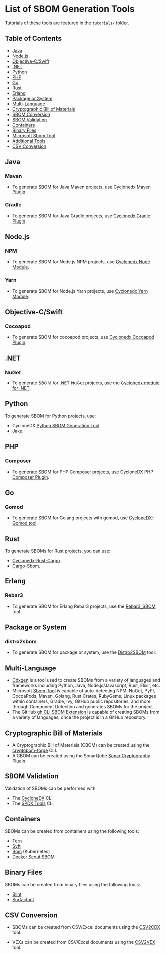 # List of SBOM Generation Tools

Tutorials of these tools are featured in the ``tutorials/`` folder.

## Table of Contents

* [Java](#java)
* [Node.js](#nodejs)
* [Objective-C/Swift](#objective-cswift)
* [.NET](#net)
* [Python](#python)
* [PHP](#php)
* [Go](#go)
* [Rust](#rust)
* [Erlang](#erlang)
* [Package or System](#package-or-system)
* [Multi-Language](#multi-language)
* [Cryptographic Bill of Materials](#cryptographic-bill-of-materials)
* [SBOM Conversion](#sbom-conversion)
* [SBOM Validation](#sbom-validation)
* [Containers](#containers)
* [Binary Files](#binary-files)
* [Microsoft Sbom Tool](#use-microsoft-sbom-tool-to-generate-spdx-sbom-from-linux-kernel-source-code)
* [Additional Tools](#additional-tools)
* [CSV Conversion](#csv-conversion)

## Java

### Maven

* To generate SBOM for Java Maven projects, use [Cyclonedx Maven Plugin](tutorials/creating-maven-sbom/creating-maven-sbom.md).

### Gradle

* To generate SBOM for Java Gradle projects, use [Cyclonedx Gradle Plugin](tutorials/creating-gradle-sbom/creating-gradle-sbom.md).

## Node.js

### NPM

* To generate SBOM for Node.js NPM projects, use [Cyclonedx Node Module](tutorials/creating-npm-sbom/creating-npm-sbom.md).

### Yarn
 
* To generate SBOM for Node.js Yarn projects, use [Cyclonedx Yarn Module](tutorials/creating-yarn-sbom/creating-yarn-sbom.md).

## Objective-C/Swift

### Cocoapod

* To generate SBOM for cocoapod projects, use [Cyclonedx Cocoapod Plugin](tutorials/creating-cocoapods-sbom/creating-cocoapods-sbom.md).

## .NET

### NuGet

* To generate SBOM for .NET NuGet projects, use the [Cyclonedx module for .NET](tutorials/creating-csharp-sbom/creating-csharp-sbom.md).

## Python

To generate SBOM for Python projects, use:

* CycloneDX [Python SBOM Generation Tool](tutorials/creating-python-sbom/creating-python-sbom.md).
* [Jake](tutorials/creating-python-sbom/creating-python-sbom.md).

## PHP

### Composer

* To generate SBOM for PHP Composer projects, use CycloneDX [PHP Composer Plugin](tutorials/creating-php-sbom/creating-php-sbom.md).

## Go

### Gomod

* To generate SBOM for Golang projects with gomod, use [CycloneDX-Gomod tool](tutorials/creating-go-sbom/creating-go-sbom.md).

## Rust

To generate SBOMs for Rust projects, you can use:

* [Cyclonedx-Rust-Cargo](tutorials/creating-rust-sbom/creating-rust-sbom.md).
* [Cargo-Sbom](tutorials/creating-rust-sbom/creating-rust-sbom.md).

## Erlang

### Rebar3

* To generate SBOM for Erlang Rebar3 projects, use the [Rebar3_SBOM](tutorials/creating-erlang-sbom/creating-erlang-sbom.md) tool.

## Package or System

### distro2sbom

* To generate SBOM for package or system, use the [Distro2SBOM](tutorials/creating-distro-sbom/creating-distro-sbom.md) tool.

## Multi-Language

* [Cdxgen](tutorials/multi-lang/cdxgen-tool/creating-cdxgen-sbom.md) is a tool used to create SBOMs from a variety of languages and frameworks including Python, Java, Node.js/Javascript, Rust, Elixir, etc.
* Microsoft [Sbom-Tool](tutorials/multi-lang/microsoft-sbom-tool/creating-microsoft-sbom.md) is capable of auto-detecting NPM, NuGet, PyPI, CocoaPods, Maven, Golang, Rust Crates, RubyGems, Linux packages within containers, Gradle, Ivy, GitHub public repositories, and more through Component Detection and generates SBOMs for the project.
* The GitHub [gh CLI SBOM Extension](tutorials/multi-lang/github-gh-sbom/creating-gh-sbom.md) is capable of creating SBOMs from a variety of languages, once the project is in a GitHub repository.

## Cryptographic Bill of Materials

* A Cryptographic Bill of Materials (CBOM) can be created using the [cryptobom-forge](tutorials/cbom/creating-cbom/creating-cryptographic-bill-of-materials.md) CLI.
* A CBOM can be created using the SonarQube [Sonar Cryptography Plugin](tutorials/cbom/creating-sonar-cbom/creating-sonarqube-cbom.md).

## SBOM Validation

Validation of SBOMs can be performed with:

* The [CycloneDX](tutorials/validation-of-sboms/validation-of-sboms.md) CLI
* The [SPDX Tools](tutorials/validation-of-sboms/validation-of-sboms.md) CLI

## Containers

SBOMs can be created from containers using the following tools:

* [Tern](tutorials/containers/creating-tern-sbom/creating-tern-sbom.md)
* [Syft](tutorials/containers/creating-syft-sbom/creating-syft-sbom.md)
* [Bom](tutorials/containers/creating-kubernetes-sbom/creating-kubernetes-sbom.md) (Kubernetes)
* [Docker Scout SBOM](tutorials/containers/creating-docker-sbom/creating-docker-sboms.md)

## Binary Files

SBOMs can be created from binary files using the following tools:

* [Blint](tutorials/binary-sbom/creating-binary-sbom-blint/creating-binary-sbom-blint.md)
* [Surfactant](tutorials/binary-sbom/creating-binary-sbom-surfactant/creating-binary-file-sbom.md)


## CSV Conversion

* SBOMs can be created from CSV/Excel documents using the [CSV2CDX](tutorials/creating-sbom-from-csv/creating-csv2cdx-sbom/creating-csv2cdx-sbom.md) tool.

* VEXs can be created from CSV/Excel documents using the [CSV2VEX](tutorials/creating-sbom-from-csv/creating-csv2vex-vex/creating-csv2vex-vex.md) tool.